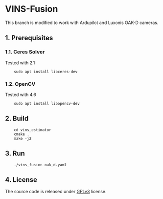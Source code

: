 # VINS-Fusion

This branch is modified to work with Ardupilot and Luxonis OAK-D cameras.

## 1. Prerequisites
### 1.1. **Ceres Solver**
Tested with 2.1
```
    sudo apt install libceres-dev
```

### 1.2. **OpenCV**
Tested with 4.6
```
    sudo apt install libopencv-dev
```

## 2. Build
```
    cd vins_estimator
    cmake .
    make -j2
```

## 3. Run
```
    ./vins_fusion oak_d.yaml
```

## 4. License
The source code is released under [GPLv3](http://www.gnu.org/licenses/) license.

